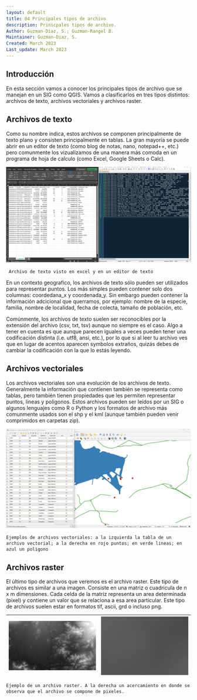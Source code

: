 ```yaml
---
layout: default
title: 04 Principales tipos de archivo
description: Prinicpales tipos de archivo.
Author: Guzman-Diaz, S.; Guzman-Rangel B. 
Maintainer: Guzman-Diaz, S.
Created: March 2023
Last_update: March 2023
---
```


## Introducción

En esta sección vamos a conocer los principales tipos de archivo que se manejan en un SIG como QGIS. Vamos a clasificarlos en tres tipos distintos: archivos de texto, archivos vectoriales y archivos raster.

## Archivos de texto
Como su nombre indica, estos archivos se componen principalmente de texto plano y consisten principalmente en tablas. La gran mayoría se puede abrir en un editor de texto (como blog de notas, nano, notepad++, etc.) pero comunmente los vizualizamos de una manera más comoda en un programa de hoja de calculo (como Excel, Google Sheets o Calc). 

![texto](assets/images/04.01_texto.png) 
    
     Archivo de texto visto en excel y en un editor de texto

En un contexto geografico, los archivos de texto sólo pueden ser utilizados para representar puntos. Los más simples pueden contener solo dos columnas: coordedana_x y coordenada_y. Sin embargo pueden contener la información adcicional que querramos, por ejemplo: nombre de la especie, familia, nombre de localidad, fecha de colecta, tamaño de población, etc.

Comúnmente, los archivos de texto suelen ser reconocibles por la extensión del archivo (csv, txt, tsv) aunque no siempre es el caso. Algo a tener en cuenta es que aunque parecen iguales a veces pueden tener una codificación distinta (i.e. utf8, ansi, etc.), por lo que si al leer tu archivo ves que en lugar de acentos aparecen symbolos extraños, quizás debes de cambiar la codificación con la que lo estás leyendo.

## Archivos vectoriales

Los archivos vectoriales son una evolución de los archivos de texto. Generalmente la información que contienen también se representa como tablas, pero también tienen propiedades que les permiten representar puntos, lineas y poligonos. Estos archivos pueden ser leídos por un SIG o algunos lenguajes como R o Python y los formatos de archivo más comunmente usados son el shp y el kml (aunque también pueden venir comprimidos en carpetas zip). 

![Vectoriales](assets/images/04.02_vectoriales.png "Ejemplos de archivos vectoriales") 

    Ejemplos de archivos vectoriales: a la izquierda la tabla de un archivo vectorial; a la derecha en rojo puntos; en verde lineas; en azul un poligono

## Archivos raster

El último tipo de archivos que veremos es el archivo raster. Este tipo de archivos es similar a una imagen. Consiste en una matriz o cuadricula de n x m dimensiones. Cada celda de la matriz representa un area determinada (pixel) y contiene un valor que se relaciona a esa area particular. Este tipo de archivos suelen estar en formatos tif, ascii, grd o incluso png.


| ![Raster](assets/images/04.03_raster_01.png) | ![Raster](assets/images/04.03_raster_02.png) 
| ----- | ----- | 
    
    Ejemplo de un archivo raster. A la derecha un acercamiento en donde se observa que el archivo se compone de pixeles.